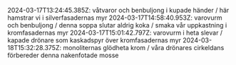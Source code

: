 2024-03-17T13:24:45.385Z: våtvaror och benbuljong i kupade händer / här hamstrar vi i silverfasadernas myr
2024-03-17T14:58:40.953Z: varovurm och benbuljong / denna soppa slutar aldrig koka / smaka vår uppkastning i kromfasadernas myr
2024-03-17T15:01:42.797Z: varovurm i heta slevar / kapade drönare som kaskadspyr över kromfasadernas myr
2024-03-18T15:32:28.375Z: monoliternas glödheta krom / våra drönares cirkeldans förbereder denna nakenfotade mosse